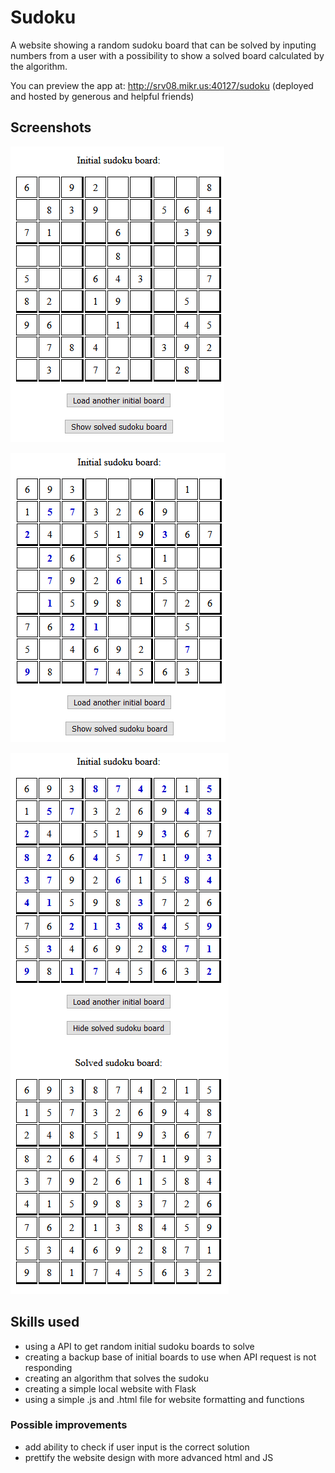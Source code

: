 # Sudoku
A website showing a random sudoku board that can be solved by inputing numbers from a user with a possibility to show a solved board calculated by the algorithm.

You can preview the app at: http://srv08.mikr.us:40127/sudoku (deployed and hosted by generous and helpful friends)


## Screenshots
![Example_initial_board.png](docs/Example_initial_board.png "Example initial board")

![Example_partial_solved_sudoku.png](docs/Example_partial_solved_sudoku.png "Example partial solved sudoku")

![Example_solved_sudoku_shown.png](docs/Example_solved_sudoku_shown.png "Example solved sudoku shown")

## Skills used
- using a API to get random initial sudoku boards to solve
- creating a backup base of initial boards to use when API request is not responding
- creating an algorithm that solves the sudoku
- creating a simple local website with Flask
- using a simple .js and .html file for website formatting and functions

### Possible improvements
- add ability to check if user input is the correct solution
- prettify the website design with more advanced html and JS
